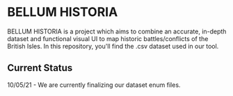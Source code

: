 # BELLUM HISTORIA

BELLUM HISTORIA is a project which aims to combine an accurate, in-depth dataset and functional visual UI to map historic battles/conflicts of the British Isles. In this repository, you'll find the .csv dataset used in our tool.

## Current Status

10/05/21 - We are currently finalizing our dataset enum files.
